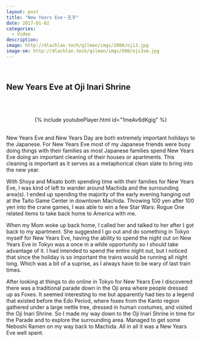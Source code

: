 ```yaml
---
layout: post
title: "New Years Eve・王子"
date: 2017-01-02
categories:
  - Video
description: 
image: http://dlachlan.tech/gilman/imgs/2000/oji3.jpg
image-sm: http://dlachlan.tech/gilman/imgs/500/oji3sm.jpg
---
```

<br>

## New Years Eve at Oji Inari Shrine

<br><br>

<center>
{% include youtubePlayer.html id="1meAv6dKgig" %}
</center>

<br>

<p>New Years Eve and New Years Day are both extremely important holidays to the Japanese. For New Years Eve most of my Japanese friends were busy doing things with their families as most Japanese families spend New Years Eve doing an important cleaning of their houses or apartments. This cleaning is important as it serves as a metaphorical clean slate to bring into the new year.</p>

<p>With Shoya and Misato both spending time with their families for New Years Eve, I was kind of left to wander around Machida and the surrounding area(s). I ended up spending the majority of the early evening hanging out at the Taito Game Center in downtown Machida. Throwing 100 yen after 100 yen into the crane games, I was able to win a few Star Wars: Rogue One related items to take back home to America with me.</p>

<p>When my Mom woke up back home, I called her and talked to her after I got back to my apartment. She suggested I go out and do something in Tokyo myself for New Years Eve, having the ability to spend the night out on New Years Eve in Tokyo was a once in a while opportunity so I should take advantage of it. I had intended to spend the entire night out, but I noticed that since the holiday is so important the trains would be running all night long. Which was a bit of a suprise, as I always have to be wary of last train times.</p>

<p> After looking at things to do online in Tokyo for New Years Eve I discovered there was a traditional parade down in the Oji area where people dressed up as Foxes. It seemed interesting to me but apparently had ties to a legend that existed before the Edo Period, where foxes from the Kanto region gathered under a large nettle tree, dressed in human costumes, and visited the Oji Inari Shrine. So I made my way down to the Oji Inari Shrine in time for the Parade and to explore the surrounding area. Managed to get some Neboshi Ramen on my way back to Machida. All in all it was a New Years Eve well spent.</p>

<br>
